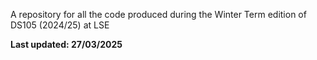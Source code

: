 A repository for all the code produced during the Winter Term edition of DS105 (2024/25) at LSE

**Last updated: 27/03/2025**